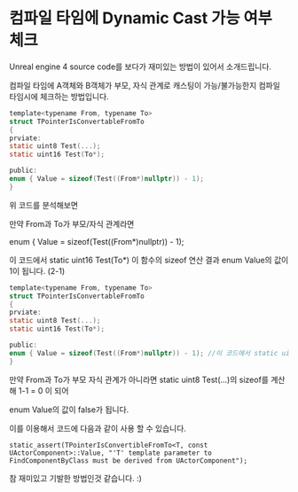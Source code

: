 # 컴파일 타임에 Dynamic Cast 가능 여부 체크

Unreal engine 4 source code를 보다가 재미있는 방법이 있어서 소개드립니다.

컴파일 타임에 A객체와 B객체가 부모, 자식 관계로 캐스팅이 가능/불가능한지 컴파일 타임시에 체크하는 방법입니다.


```c
template<typename From, typename To>
struct TPointerIsConvertableFromTo
{
prviate:
static uint8 Test(...);
static uint16 Test(To*);

public:
enum { Value = sizeof(Test((From*)nullptr)) - 1);
}
```

위 코드를 분석해보면

만약 From과 To가 부모/자식 관계라면

enum { Value = sizeof(Test((From*)nullptr)) - 1); 

이 코드에서 static uint16 Test(To*) 이 함수의 sizeof 연산 결과 enum Value의 값이 1이 됩니다. (2-1)



```c
template<typename From, typename To>
struct TPointerIsConvertableFromTo
{
prviate:
static uint8 Test(...);
static uint16 Test(To*);

public:
enum { Value = sizeof(Test((From*)nullptr)) - 1); //이 코드에서 static uint16 Test(To*) 이 함수의 반환 값
}
```

만약 From과 To가 부모 자식 관계가 아니라면 static uint8 Test(...)의 sizeof를 계산해 1-1 = 0 이 되어

enum Value의 값이 false가 됩니다.

이를 이용해서 코드에 다음과 같이 사용 할 수 있습니다.

```
static_assert(TPointerIsConvertibleFromTo<T, const UActorComponent>::Value, "'T' template parameter to FindComponentByClass must be derived from UActorComponent");
```

참 재미있고 기발한 방법인것 같습니다. :)